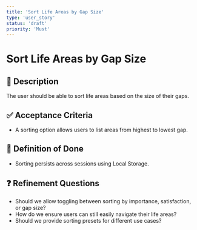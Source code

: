 ```yaml
---
title: 'Sort Life Areas by Gap Size'
type: 'user_story'
status: 'draft'
priority: 'Must'
---
```


# Sort Life Areas by Gap Size

## 📌 Description

The user should be able to sort life areas based on the size of their gaps.

## ✅ Acceptance Criteria

- A sorting option allows users to list areas from highest to lowest gap.

## 🎯 Definition of Done

- Sorting persists across sessions using Local Storage.

## ❓ Refinement Questions

- Should we allow toggling between sorting by importance, satisfaction, or gap size?
- How do we ensure users can still easily navigate their life areas?
- Should we provide sorting presets for different use cases?

